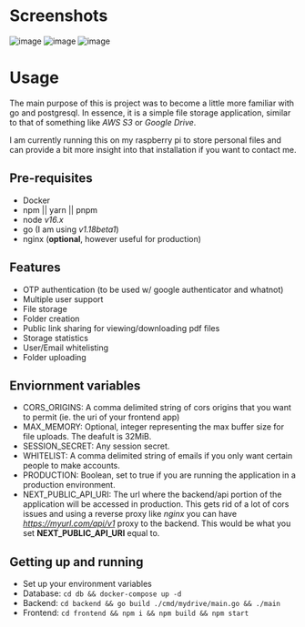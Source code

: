 # Screenshots
![image](https://user-images.githubusercontent.com/34420038/148453321-82e6c0f9-9df0-4936-879b-acf120ba5d98.png)
![image](https://user-images.githubusercontent.com/34420038/148454190-aa6b6716-ec12-4e1c-a94f-263c8183b4cd.png)
![image](https://user-images.githubusercontent.com/34420038/148320916-894d68d2-09ee-4bce-93ca-514b82f04743.png)

# Usage
The main purpose of this is project was to become a little more familiar
with go and postgresql. In essence, it is a simple file storage application, similar to that of something like *AWS S3* or *Google Drive*.

I am currently running this on my raspberry pi to store personal files and can provide a bit more insight into that installation if you want to contact me.

## Pre-requisites
- Docker
- npm || yarn || pnpm
- node *v16.x*
- go (I am using *v1.18beta1*)
- nginx (**optional**, however useful for production)

## Features
- OTP authentication (to be used w/ google authenticator and whatnot)
- Multiple user support
- File storage
- Folder creation
- Public link sharing for viewing/downloading pdf files
- Storage statistics
- User/Email whitelisting
- Folder uploading

## Enviornment variables
- CORS_ORIGINS: A comma delimited string of cors origins that you want to permit (ie. the uri of your frontend app)
- MAX_MEMORY: Optional, integer representing the max buffer size for file uploads. The deafult is 32MiB.
- SESSION_SECRET: Any session secret.
- WHITELIST: A comma delimited string of emails if you only want certain people to make accounts.
- PRODUCTION: Boolean, set to true if you are running the application in a production environment.
- NEXT_PUBLIC_API_URI: The url where the backend/api portion of the application will be accessed in production. This gets rid of a lot of cors issues and using a reverse proxy like *nginx* you can have *https://myurl.com/api/v1* proxy to the backend. This would be what you set **NEXT_PUBLIC_API_URI** equal to.

## Getting up and running
- Set up your environment variables
- Database: ```cd db && docker-compose up -d```
- Backend: ```cd backend && go build ./cmd/mydrive/main.go && ./main```
- Frontend: ```cd frontend && npm i && npm build && npm start```
